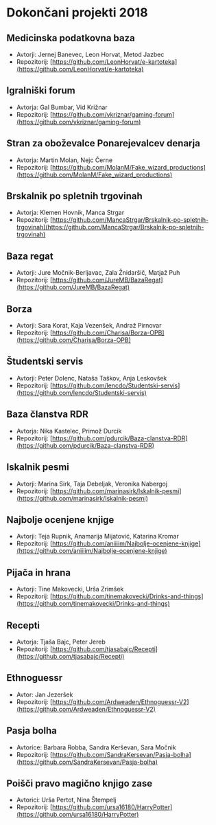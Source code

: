 # Dokončani projekti 2018

## Medicinska podatkovna baza
* Avtorji: Jernej Banevec, Leon Horvat, Metod Jazbec
* Repozitorij: [https://github.com/LeonHorvat/e-kartoteka](https://github.com/LeonHorvat/e-kartoteka)

## Igralniški forum
* Avtorja: Gal Bumbar, Vid Križnar
* Repozitorij: [https://github.com/vkriznar/gaming-forum](https://github.com/vkriznar/gaming-forum)

## Stran za oboževalce Ponarejevalcev denarja
* Avtorja: Martin Molan, Nejc Černe
* Repozitorij: [https://github.com/MolanM/Fake_wizard_productions](https://github.com/MolanM/Fake_wizard_productions)

## Brskalnik po spletnih trgovinah
* Avtorja: Klemen Hovnik, Manca Strgar
* Repozitorij: [https://github.com/MancaStrgar/Brskalnik-po-spletnih-trgovinah](https://github.com/MancaStrgar/Brskalnik-po-spletnih-trgovinah)

## Baza regat
* Avtorji: Jure Močnik-Berljavac, Zala Žnidaršič, Matjaž Puh
* Repozitorij: [https://github.com/JureMB/BazaRegat](https://github.com/JureMB/BazaRegat)

## Borza
* Avtorji: Sara Korat, Kaja Vezenšek, Andraž Pirnovar
* Repozitorij: [https://github.com/Charisa/Borza-OPB](https://github.com/Charisa/Borza-OPB)

## Študentski servis
* Avtorji: Peter Dolenc, Nataša Taškov, Anja Leskovšek
* Repozitorij: [https://github.com/lencdo/Studentski-servis](https://github.com/lencdo/Studentski-servis)

## Baza članstva RDR
* Avtorja: Nika Kastelec, Primož Durcik
* Repozitorij: [https://github.com/pdurcik/Baza-clanstva-RDR](https://github.com/pdurcik/Baza-clanstva-RDR)

## Iskalnik pesmi
* Avtorji: Marina Sirk, Taja Debeljak, Veronika Nabergoj
* Repozitorij: [https://github.com/marinasirk/Iskalnik-pesmi](https://github.com/marinasirk/Iskalnik-pesmi)

## Najbolje ocenjene knjige
* Avtorji: Teja Rupnik, Anamarija Mijatović, Katarina Kromar
* Repozitorij: [https://github.com/aniiiim/Najbolje-ocenjene-knjige](https://github.com/aniiiim/Najbolje-ocenjene-knjige)

## Pijača in hrana
* Avtorji: Tine Makovecki, Urša Zrimšek
* Repozitorij: [https://github.com/tinemakovecki/Drinks-and-things](https://github.com/tinemakovecki/Drinks-and-things)

## Recepti
* Avtorja: Tjaša Bajc, Peter Jereb
* Repozitorij: [https://github.com/tjasabajc/Recepti](https://github.com/tjasabajc/Recepti)

## Ethnoguessr
* Avtor: Jan Jezeršek
* Repozitorij: [https://github.com/Ardweaden/Ethnoguessr-V2](https://github.com/Ardweaden/Ethnoguessr-V2)

## Pasja bolha
* Avtorice: Barbara Robba, Sandra Kerševan, Sara Močnik
* Repozitorij: [https://github.com/SandraKersevan/Pasja-bolha](https://github.com/SandraKersevan/Pasja-bolha)

## Poišči pravo magično knjigo zase
* Avtorici: Urša Pertot, Nina Štempelj
* Repozitorij: [https://github.com/ursa16180/HarryPotter](https://github.com/ursa16180/HarryPotter)
